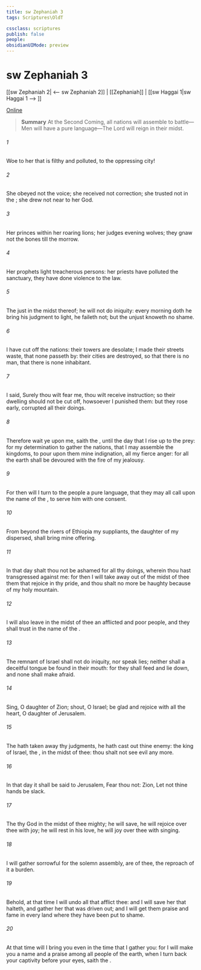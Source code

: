 ```yaml
---
title: sw Zephaniah 3
tags: Scriptures\OldT

cssclass: scriptures
publish: false
people:
obsidianUIMode: preview
---
```


# sw Zephaniah 3
[[sw Zephaniah 2| <-- sw Zephaniah 2]] | [[Zephaniah]] | [[sw Haggai 1|sw Haggai 1 --> ]]

[Online](https://churchofjesuschrist.org/study/scriptures/ot/zeph/3?lang=eng)

> __Summary__
At the Second Coming, all nations will assemble to battle—Men will have a pure language—The Lord will reign in their midst.

###### 1 
Woe to her that is filthy and polluted, to the oppressing city!

###### 2 
She obeyed not the voice; she received not correction; she trusted not in the ; she drew not near to her God.

###### 3 
Her princes within her  roaring lions; her judges  evening wolves; they gnaw not the bones till the morrow.

###### 4 
Her prophets  light  treacherous persons: her priests have polluted the sanctuary, they have done violence to the law.

###### 5 
The just   in the midst thereof; he will not do iniquity: every morning doth he bring his judgment to light, he faileth not; but the unjust knoweth no shame.

###### 6 
I have cut off the nations: their towers are desolate; I made their streets waste, that none passeth by: their cities are destroyed, so that there is no man, that there is none inhabitant.

###### 7 
I said, Surely thou wilt fear me, thou wilt receive instruction; so their dwelling should not be cut off, howsoever I punished them: but they rose early,  corrupted all their doings.

###### 8 
Therefore wait ye upon me, saith the , until the day that I rise up to the prey: for my determination  to gather the nations, that I may assemble the kingdoms, to pour upon them mine indignation,  all my fierce anger: for all the earth shall be devoured with the fire of my jealousy.

###### 9 
For then will I turn to the people a pure language, that they may all call upon the name of the , to serve him with one consent.

###### 10 
From beyond the rivers of Ethiopia my suppliants,  the daughter of my dispersed, shall bring mine offering.

###### 11 
In that day shalt thou not be ashamed for all thy doings, wherein thou hast transgressed against me: for then I will take away out of the midst of thee them that rejoice in thy pride, and thou shalt no more be haughty because of my holy mountain.

###### 12 
I will also leave in the midst of thee an afflicted and poor people, and they shall trust in the name of the .

###### 13 
The remnant of Israel shall not do iniquity, nor speak lies; neither shall a deceitful tongue be found in their mouth: for they shall feed and lie down, and none shall make  afraid.

###### 14 
Sing, O daughter of Zion; shout, O Israel; be glad and rejoice with all the heart, O daughter of Jerusalem.

###### 15 
The  hath taken away thy judgments, he hath cast out thine enemy: the king of Israel,  the ,  in the midst of thee: thou shalt not see evil any more.

###### 16 
In that day it shall be said to Jerusalem, Fear thou not:  Zion, Let not thine hands be slack.

###### 17 
The  thy God in the midst of thee  mighty; he will save, he will rejoice over thee with joy; he will rest in his love, he will joy over thee with singing.

###### 18 
I will gather  sorrowful for the solemn assembly,  are of thee,  the reproach of it  a burden.

###### 19 
Behold, at that time I will undo all that afflict thee: and I will save her that halteth, and gather her that was driven out; and I will get them praise and fame in every land where they have been put to shame.

###### 20 
At that time will I bring you  even in the time that I gather you: for I will make you a name and a praise among all people of the earth, when I turn back your captivity before your eyes, saith the .

